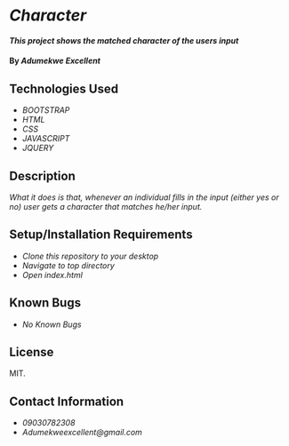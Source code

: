 # _Character_

#### _This project shows the matched character of the users input_

#### By _**Adumekwe Excellent**_

## Technologies Used

* _BOOTSTRAP_
* _HTML_
* _CSS_
* _JAVASCRIPT_
* _JQUERY_

## Description

_What it does is that, whenever an individual fills in the input (either yes or no) user gets a character that matches he/her input._

## Setup/Installation Requirements

* _Clone this repository to your desktop_
* _Navigate to top directory_
* _Open index.html_
## Known Bugs

* _No Known Bugs_

## License

 MIT.

## Contact Information
* _09030782308_
* _Adumekweexcellent@gmail.com_